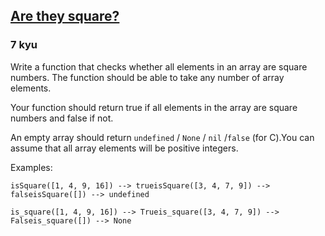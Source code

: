 <h2><a href=https://www.codewars.com/kata/56853c44b295170b73000007/train/javascript target="_blank">Are they square?</a></h2><h3>7 kyu</h3><p>Write a function that checks whether all elements in an array are square numbers. The function should be able to take any number of array elements.</p><p>Your function should return true if all elements in the array are square numbers and false if not.</p><p>An empty array should return <code>undefined</code> / <code>None</code> / <code>nil</code> /<code>false</code> (for C).You can assume that all array elements will be positive integers.</p><p>Examples:</p><pre><code>isSquare([1, 4, 9, 16]) --&gt; trueisSquare([3, 4, 7, 9]) --&gt; falseisSquare([]) --&gt; undefined</code></pre><pre><code class="language-python"><span class="cm-variable">is_square</span>([<span class="cm-number">1</span>, <span class="cm-number">4</span>, <span class="cm-number">9</span>, <span class="cm-number">16</span>]) <span class="cm-operator">-</span><span class="cm-operator">-</span><span class="cm-operator">&gt;</span> <span class="cm-keyword">True</span><span class="cm-variable">is_square</span>([<span class="cm-number">3</span>, <span class="cm-number">4</span>, <span class="cm-number">7</span>, <span class="cm-number">9</span>]) <span class="cm-operator">-</span><span class="cm-operator">-</span><span class="cm-operator">&gt;</span> <span class="cm-keyword">False</span><span class="cm-variable">is_square</span>([]) <span class="cm-operator">-</span><span class="cm-operator">-</span><span class="cm-operator">&gt;</span> <span class="cm-keyword">None</span></code></pre><pre style="display: none;"><code class="language-ruby"><span class="cm-variable">is_square</span>([<span class="cm-number">1</span>, <span class="cm-number">4</span>, <span class="cm-number">9</span>, <span class="cm-number">16</span>]) <span class="cm-operator">--&gt;</span> <span class="cm-keyword">true</span><span class="cm-variable">is_square</span>([<span class="cm-number">3</span>, <span class="cm-number">4</span>, <span class="cm-number">7</span>, <span class="cm-number">9</span>]) <span class="cm-operator">--&gt;</span> <span class="cm-keyword">false</span><span class="cm-variable">is_square</span>([]) <span class="cm-operator">--&gt;</span> <span class="cm-keyword">nil</span></code></pre><pre style="display: none;"><code class="language-c"><span class="cm-variable">is_square</span>({<span class="cm-number">1</span>, <span class="cm-number">4</span>, <span class="cm-number">9</span>, <span class="cm-number">16</span>}) <span class="cm-operator">--&gt;</span> <span class="cm-atom">true</span><span class="cm-variable">is_square</span>({<span class="cm-number">3</span>, <span class="cm-number">4</span>, <span class="cm-number">7</span>, <span class="cm-number">9</span>}) <span class="cm-operator">--&gt;</span> <span class="cm-atom">false</span><span class="cm-variable">is_square</span>({}) <span class="cm-operator">--&gt;</span> <span class="cm-atom">false</span></code></pre>